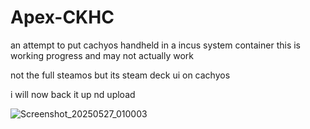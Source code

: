 # Apex-CKHC
an attempt to put cachyos handheld in a incus system container
this is working progress and may not actually work 

not the full steamos but its steam deck ui on cachyos 

i will now back it up nd upload 

![Screenshot_20250527_010003](https://github.com/user-attachments/assets/6dab46bd-9bf2-4c36-9e6b-2754582fc580)
